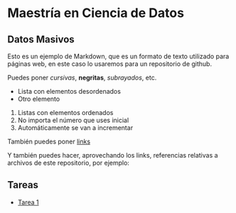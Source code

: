 # Maestría en Ciencia de Datos
## Datos Masivos

Esto es un ejemplo de Markdown, que es un formato de texto utilizado para páginas web, en este caso lo usaremos para un repositorio de github.

Puedes poner *cursivas*, **negritas**, _subrayados_, etc.

- Lista con elementos desordenados
- Otro elemento

1. Listas con elementos ordenados
1. No importa el número que uses inicial
1. Automáticamente se van a incrementar

También puedes poner [links](google.com)

Y también puedes hacer, aprovechando los links, referencias relativas a archivos de este repositorio, por ejemplo:

## Tareas
- [Tarea 1](/tareas/t1.ipynb)